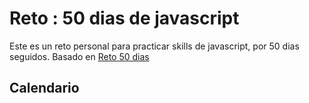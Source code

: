 # Reto : 50 dias de javascript

Este es un reto personal para practicar skills de javascript, por 50 dias seguidos. Basado en [Reto 50 dias](https://github.com/hernan066/Reto-50-dias)

## Calendario

